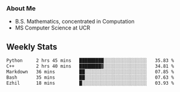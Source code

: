 ### About Me

- B.S. Mathematics, concentrated in Computation
- MS Computer Science at UCR


## Weekly Stats

<!--START_SECTION:waka-->

```txt
Python     2 hrs 45 mins   █████████░░░░░░░░░░░░░░░░   35.83 %
C++        2 hrs 40 mins   ████████▓░░░░░░░░░░░░░░░░   34.81 %
Markdown   36 mins         ██░░░░░░░░░░░░░░░░░░░░░░░   07.85 %
Bash       35 mins         ██░░░░░░░░░░░░░░░░░░░░░░░   07.63 %
Ezhil      18 mins         █░░░░░░░░░░░░░░░░░░░░░░░░   03.93 %
```

<!--END_SECTION:waka-->
